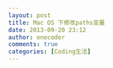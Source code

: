 ```yaml
---
layout: post
title: Mac OS 下修改paths变量
date: 2013-09-20 23:12
author: onecoder
comments: true
categories: [Coding生活]
---
```


